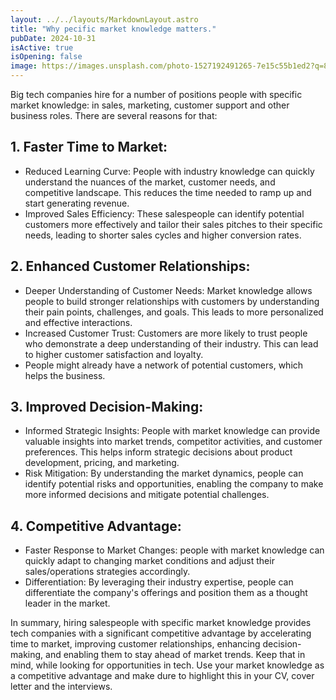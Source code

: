 ```yaml
---
layout: ../../layouts/MarkdownLayout.astro
title: "Why pecific market knowledge matters."
pubDate: 2024-10-31
isActive: true
isOpening: false
image: https://images.unsplash.com/photo-1527192491265-7e15c55b1ed2?q=80&w=2670&auto=format&fit=crop&ixlib=rb-4.0.3&ixid=M3wxMjA3fDB8MHxwaG90by1wYWdlfHx8fGVufDB8fHx8fA%3D%3D
---
```



Big tech companies hire for a number of positions people with specific market knowledge: in sales, marketing, customer support and other business roles. There are several reasons for that:
## 1. Faster Time to Market:
- Reduced Learning Curve: People with industry knowledge can quickly understand the nuances of the market, customer needs, and competitive landscape. This reduces the time needed to ramp up and start generating revenue.  
- Improved Sales Efficiency: These salespeople can identify potential customers more effectively and tailor their sales pitches to their specific needs, leading to shorter sales cycles and higher conversion rates.

## 2. Enhanced Customer Relationships:
- Deeper Understanding of Customer Needs: Market knowledge allows people to build stronger relationships with customers by understanding their pain points, challenges, and goals. This leads to more personalized and effective interactions.
- Increased Customer Trust: Customers are more likely to trust people who demonstrate a deep understanding of their industry. This can lead to higher customer satisfaction and loyalty.
- People might already have a network of potential customers, which helps the business.
  
## 3. Improved Decision-Making:
- Informed Strategic Insights: People with market knowledge can provide valuable insights into market trends, competitor activities, and customer preferences. This helps inform strategic decisions about product development, pricing, and marketing.  
- Risk Mitigation: By understanding the market dynamics, people can identify potential risks and opportunities, enabling the company to make more informed decisions and mitigate potential challenges.
  
## 4. Competitive Advantage:
- Faster Response to Market Changes: people with market knowledge can quickly adapt to changing market conditions and adjust their sales/operations strategies accordingly.  
- Differentiation: By leveraging their industry expertise, people can differentiate the company's offerings and position them as a thought leader in the market.
  
In summary, hiring salespeople with specific market knowledge provides tech companies with a significant competitive advantage by accelerating time to market, improving customer relationships, enhancing decision-making, and enabling them to stay ahead of market trends.
Keep that in mind, while looking for opportunities in tech. Use your market knowledge as a competitive advantage and make dure to highlight this in your CV, cover letter and the interviews.


